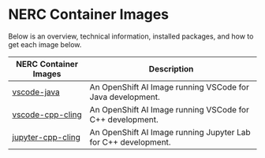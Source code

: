 
# NERC Container Images

Below is an overview, technical information, installed packages, and how to get each image below.

| NERC Container Images | Description |
| --- | --- |
| [vscode-java](https://github.com/nerc-images/vscode-java) | An OpenShift AI Image running VSCode for Java development. |
| [vscode-cpp-cling](https://github.com/nerc-images/vscode-cpp-cling) | An OpenShift AI Image running VSCode for C++ development. |
| [jupyter-cpp-cling](https://github.com/nerc-images/jupyter-cpp-cling) | An OpenShift AI Image running Jupyter Lab for C++ development. |
